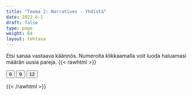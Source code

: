 ```yaml
---
title: "Teema 2: Narratives - Yhdistä"
date: 2022-6-1
draft: false
type: page
weight: 64
layout: tehtava
---
```

Etsi sanaa vastaava käännös. Numeroita klikkaamalla voit luoda haluamasi määrän uusia pareja.
{{< rawhtml >}}
<link rel="stylesheet" type="text/css" href="/css/yhdistely.css"/>
<div id="nappulat">
    <button id="kuusi">
    6
    </button>
    <button id="yhdeksän">
    9
    </button>
    <button id="kakstoista">
    12
    </button>
    </div>
<div id="tehtava" class="grid grid-cols-2">
 <div><ul id="terms"> </ul></div>
 <div><ul id="defs"> </ul></div>

</div>

<script> 
 
 //Execute a JavaScript immediately after a page has been loaded
window.onload = function() {

  //Data for terms and definitions. This can be stored in a separate .js file, in a JSON file or here in the main file
   var data = {

       terms: [{
     index: 0, text: 'author, writer'
}, { index: 1, text: 'autobiography'
}, { index: 2, text: 'biography'
}, { index: 3, text: 'blurb'
}, { index: 4, text: 'chapter'
}, { index: 5, text: 'character'
}, { index: 6, text: 'chick lit'
}, { index: 7, text: 'cliffhanger'
}, { index: 8, text: 'cover'
}, { index: 9, text: 'crime novel'
}, { index: 10, text: 'critic, reviewer'
}, { index: 11, text: 'edition'
}, { index: 12, text: 'epic'
}, { index: 13, text: 'extract'
}, { index: 14, text: 'fable'
}, { index: 15, text: 'fairy tale'
}, { index: 16, text: 'genre'
}, { index: 17, text: 'ghost writer'
}, { index: 18, text: 'horror story'
}, { index: 19, text: 'illustration'
}, { index: 20, text: 'library'
}, { index: 21, text: 'literary'
}, { index: 22, text: 'memoir, memoirs'
}, { index: 23, text: 'minor character'
}, { index: 24, text: 'narrator'
}, { index: 25, text: 'novelist'
}, { index: 26, text: 'novella'
}, { index: 27, text: 'nursery rhyme'
}, { index: 28, text: 'paragraph'
}, { index: 29, text: 'plot'
}, { index: 30, text: 'protagonist, main character'
}, { index: 31, text: 'pseudonym, pen-name'
}, { index: 32, text: 'publish'
}, { index: 33, text: 'publisher'
}, { index: 34, text: 'review'
}, { index: 35, text: 'romantic fiction'
}, { index: 36, text: 'science fiction, sci-fi'
}, { index: 37, text: 'second-hand bookshop'
}, { index: 38, text: 'setting'
}, { index: 39, text: 'short story'
}, { index: 40, text: 'subplot'
}, { index: 41, text: 'theme'
}, { index: 42, text: 'thriller'
}, { index: 43, text: 'title'
}, { index: 44, text: 'twist'
}, { index: 45, text: 'whodunit, detective story'
}, { index: 46, text: 'audiobook'
}, { index: 47, text: 'bestseller'
}, { index: 48, text: 'fiction'
}, { index: 49, text: 'graphic novel'
}, { index: 50, text: 'hardback'
}, { index: 51, text: 'must-read'
}, { index: 52, text: 'narrative'
}, { index: 53, text: 'non-fiction'
}, { index: 54, text: 'novel'
}, { index: 55, text: 'page-turner'
}, { index: 56, text: 'paperback'
}, { index: 57, text: 'prose'
}, { index: 58, text: 'self-published'
}, { index: 59, text: 'story'
}, { index: 60, text: 'euphemism'
}, { index: 61, text: 'line'
}, { index: 62, text: 'metaphor'
}, { index: 63, text: 'poem'
}, { index: 64, text: 'poet'
}, { index: 65, text: 'rhyme'
}, { index: 66, text: 'verse, stanza'
}, { index: 67, text: 'act'
}, { index: 68, text: 'actor, actress'
}, { index: 69, text: 'audition'
}, { index: 70, text: 'comedy'
}, { index: 71, text: 'costumes'
}, { index: 72, text: 'curtain'
}, { index: 73, text: 'drama'
}, { index: 74, text: 'dress rehearsal'
}, { index: 75, text: 'green room'
}, { index: 76, text: 'interval'
}, { index: 77, text: 'lines'
}, { index: 78, text: 'monologue'
}, { index: 79, text: 'play'
}, { index: 80, text: 'playwright, dramatist'
}, { index: 81, text: 'rehearse'
}, { index: 82, text: 'scene'
}, { index: 83, text: 'set'
}, { index: 84, text: 'stage'
}, { index: 85, text: 'tragedy'
},

    ],

  definitions: [{
     index: 0, text: 'kirjailija'
}, { index: 1, text: 'omaelämäkerta'
}, { index: 2, text: 'elämäkerta'
}, { index: 3, text: 'takakannen teksti'
}, { index: 4, text: 'luku'
}, { index: 5, text: 'henkilöhahmo'
}, { index: 6, text: 'humoristinen naiskirjallisuus'
}, { index: 7, text: 'jäädä jännittävään kohtaan'
}, { index: 8, text: 'kansi'
}, { index: 9, text: 'rikosromaani'
}, { index: 10, text: 'arvostelija'
}, { index: 11, text: 'painos'
}, { index: 12, text: 'eepos, eeppinen'
}, { index: 13, text: 'ote'
}, { index: 14, text: 'faabeli, opettava eläinsatu'
}, { index: 15, text: 'satu'
}, { index: 16, text: 'kirjallisuuden laji'
}, { index: 17, text: 'haamukirjoittaja'
}, { index: 18, text: 'kauhutarina'
}, { index: 19, text: 'kuvitus'
}, { index: 20, text: 'kirjasto'
}, { index: 21, text: 'kirjallinen, kirjallisuus-'
}, { index: 22, text: 'muistelmat'
}, { index: 23, text: 'sivuhenkilö'
}, { index: 24, text: 'kertoja'
}, { index: 25, text: 'romaanikirjailija'
}, { index: 26, text: 'pienoisromaani'
}, { index: 27, text: 'lastenloru'
}, { index: 28, text: 'kappale'
}, { index: 29, text: 'juoni'
}, { index: 30, text: 'päähenkilö'
}, { index: 31, text: 'salanimi'
}, { index: 32, text: 'julkaista, kustantaa'
}, { index: 33, text: 'kustantaja'
}, { index: 34, text: 'arvostelu'
}, { index: 35, text: 'rakkausromaani'
}, { index: 36, text: 'tieteiskirjallisuus'
}, { index: 37, text: 'kirja-antikvariaatti'
}, { index: 38, text: 'tapahtumapaikka'
}, { index: 39, text: 'novelli'
}, { index: 40, text: 'sivujuoni'
}, { index: 41, text: 'teema, aihe'
}, { index: 42, text: 'jännitysromaani'
}, { index: 43, text: 'kirjan nimi'
}, { index: 44, text: 'juonenkäänne'
}, { index: 45, text: 'salapoliisitarina'
}, { index: 46, text: 'äänikirja'
}, { index: 47, text: 'myyntimenestys'
}, { index: 48, text: 'kaunokirjallisuus, fiktio'
}, { index: 49, text: 'sarjakuvakirja, sarjakuvaromaani'
}, { index: 50, text: 'kovakantinen kirja'
}, { index: 51, text: 'kirja, joka täytyy lukea'
}, { index: 52, text: 'kerronta, kertoma-'
}, { index: 53, text: 'tietokirjallisuus'
}, { index: 54, text: 'romaani'
}, { index: 55, text: 'kirja, jota ei voi jättää kesken'
}, { index: 56, text: 'pokkari'
}, { index: 57, text: 'proosa'
}, { index: 58, text: 'omakustanne'
}, { index: 59, text: 'kertomus, tarina'
}, { index: 60, text: 'kiertoilmaisu'
}, { index: 61, text: 'säe'
}, { index: 62, text: 'kielikuva'
}, { index: 63, text: 'runo'
}, { index: 64, text: 'runoilija'
}, { index: 65, text: 'loppusointu'
}, { index: 66, text: 'säkeistö'
}, { index: 67, text: 'näytös; näytellä'
}, { index: 68, text: 'näyttelijä'
}, { index: 69, text: 'koe-esiintyminen'
}, { index: 70, text: 'komedia'
}, { index: 71, text: 'puvustus'
}, { index: 72, text: 'esirippu'
}, { index: 73, text: 'draama, näytelmäkirjallisuus'
}, { index: 74, text: 'kenraaliharjoitus'
}, { index: 75, text: 'lämpiö'
}, { index: 76, text: 'väliaika'
}, { index: 77, text: 'repliikki, vuorosanat'
}, { index: 78, text: 'monologi, yksinpuhelu'
}, { index: 79, text: 'näytelmä'
}, { index: 80, text: 'näytelmäkirjailija'
}, { index: 81, text: 'harjoitella'
}, { index: 82, text: 'kohtaus'
}, { index: 83, text: 'lavastus'
}, { index: 84, text: 'lava, näyttämö'
}, { index: 85, text: 'murhenäytelmä'

},

    ],
    //this creates matches for indexes. This is a sort of an Answer Sheet
    pairs: {
      0: 0,
      1: 1,
      2: 2,
      3: 3,
      4: 4,
      5: 5,
      6: 6,
      7: 7,
      8: 8,
      9: 9,
      10: 10,
      11: 11,
      12: 12,
      13: 13,
      14: 14,
      15: 15,
      16: 16,
      17: 17,
      18: 18,
      19: 19,
      20: 20,
      21: 21,
      22: 22,
      23: 23,
      24: 24,
      25: 25,
      26: 26,
      27: 27,
      28: 28,
      29: 29,
      30: 30,
      31: 31,
      32: 32,
      33: 33,
      34: 34,
      35: 35,
      36: 36,
      37: 37,
      38: 38,
      39: 39,
      40: 40,
      41: 41,
      42: 42,
      43: 43,
      44: 44,
      45: 45,
      46: 46,
      47: 47,
      48: 48,
      49: 49,
      50: 50,
      51: 51,
      52: 52,
      53: 53,
      54: 54,
      55: 55,
      56: 56,
      57: 57,
      58: 58,
      59: 59,
      60: 60,
      61: 61,
      62: 62,
      63: 63,
      64: 64,
      65: 65,
      66: 66,
      67: 67,
      68: 68,
      69: 69,
      70: 70,
      71: 71,
      72: 72,
      73: 73,
      74: 74,
      75: 75,
      76: 76,
      77: 77,
      78: 78,
      79: 79,
      80: 80,
      81: 81,
      82: 82,
      83: 83,
      84: 84,
      85: 85,
    }
  };
    
for (var a=[],i=0;i<86;++i) a[i]=i;

function shufflee(array) {
  var tmp, current, top = array.length;
  if(top) while(--top) {
    current = Math.floor(Math.random() * (top + 1));
    tmp = array[current];
    array[current] = array[top];
    array[top] = tmp;
  }
  return array;
}

a = shufflee(a);
  

  var selectedTerm = null, //to make sure none is selected onload
    selectedDef = null,
    termsContainer = document.querySelector("#terms"), //list of terms
    defsContainer = document.querySelector("#defs"); //list of definitions

  //This function takes two arguments, that is one term and one def to compare if they match. It returns True or False after compairing values of the "pairs" object property.     
  function isMatch(termIndex, defIndex) {
    return data.pairs[termIndex] === defIndex;
  }

  //This function adds HTML elements and content to the specified container (UL).
  function createListHTML(list, container) {
    container.innerHTML = ""; //first, clean up any existing LI elements
    for (var i = 0; i < 86; i++) {
      container.innerHTML = container.innerHTML + "<li data-index='" + list[i]["index"] + "'>" + "<span>" + list[i]["text"] + "</span>" + "</li>";

    }
  }

function addCSS(css){
  var elem=document.createElement('style');
  if(elem.styleSheet && !elem.sheet)elem.styleSheet.cssText=css;
  else elem.appendChild(document.createTextNode(css));
  document.getElementsByTagName('head')[0].appendChild(elem); 
}

  createListHTML(data.terms, termsContainer);
  createListHTML(data.definitions, defsContainer);

  //listen for a "click" event on a list of Terms and store the clicked object in the target object
  termsContainer.addEventListener("click", function(e) {
    var target = e.target.parentNode;
    if (target.className === "score")
      return;
    var termIndex = Number(target.getAttribute("data-index"));
    //the condition is that only one LI can be selected
    if (selectedTerm !== null && selectedTerm !== termIndex) {
      termsContainer.querySelector("li[data-index='" + selectedTerm + "']").removeAttribute("data-selected");
    }

    //deletion of the decoration
    if (target.hasAttribute("data-selected")) {
      target.removeAttribute("data-selected");
      selectedTerm = null;
    }
    //selecting on click	
    else {
      target.setAttribute("data-selected", true);
      selectedTerm = termIndex;
    }

    if (selectedTerm !== null && selectedDef !== null) {
      var term = document.querySelector("#terms [data-index='" + selectedTerm + "']");
      var def = document.querySelector("#defs [data-index='" + selectedDef + "']");
      if (isMatch(selectedTerm, selectedDef)) {
				term.className = "score";
        def.className = "score";
  			numero++;
   			term.style.order = (numero);
   			def.style.order = (numero);
            }
      selectedTerm = null;
      selectedDef = null;
      term.removeAttribute("data-selected");
      def.removeAttribute("data-selected");
			    }
  })

  defsContainer.addEventListener("click", function(e) {
    var target = e.target.parentNode;
    if (target.className === "score")
      return;
    var defIndex = Number(target.getAttribute("data-index"));
    var defText = Number(target.getAttribute("data-index"))

    if (selectedDef !== null && selectedDef !== defIndex) {
      defsContainer.querySelector("li[data-index='" + selectedDef + "']").removeAttribute("data-selected");
    }

    if (target.hasAttribute("data-selected"))
      target.removeAttribute("data-selected");
    else
      target.setAttribute("data-selected", true);
    selectedDef = Number(target.getAttribute("data-index"));
    if (selectedTerm !== null && selectedDef !== null) {
      //var term = document.querySelector("#terms [data-index='"+selectedTerm+"']");
      var term = termsContainer.querySelector("[data-index='" + selectedTerm + "']");
      //var def = document.querySelector("#defs [data-index='"+selectedDef+"']");
      var def = defsContainer.querySelector("[data-index='" + selectedDef + "']");
      if (isMatch(selectedTerm, selectedDef)) {
				term.className = "score";
        def.className = "score";
  			numero++;
   			term.style.order = (numero);
   			def.style.order = (numero);
       }
      
      selectedTerm = null; //poista napautusten valinta
      selectedDef = null; //poista napautusten valinta
      term.removeAttribute("data-selected");
      def.removeAttribute("data-selected");
    }
  })

  function shuffle() {
    randomSort(data.terms)
    randomSort(data.definitions)
    createListHTML(data.terms, termsContainer)
    createListHTML(data.definitions, defsContainer)
    addCSS("div#tehtava li[data-index]{display: none;}")
    addCSS("div#tehtava li[data-index='" + a[0] + "']{display: flex;}")
		addCSS("div#tehtava li[data-index='" + a[1] + "']{display: flex;}")
    addCSS("div#tehtava li[data-index='" + a[2] + "']{display: flex;}")
    addCSS("div#tehtava li[data-index='" + a[3] + "']{display: flex;}")
    addCSS("div#tehtava li[data-index='" + a[4] + "']{display: flex;}")
    addCSS("div#tehtava li[data-index='" + a[5] + "']{display: flex;}")
  }
  
    function shuffle9() {
    randomSort(data.terms)
    randomSort(data.definitions)
    createListHTML(data.terms, termsContainer)
    createListHTML(data.definitions, defsContainer)
		addCSS("div#tehtava li[data-index]{display: none;}")
    addCSS("div#tehtava li[data-index='" + a[0] + "']{display: flex;}")
		addCSS("div#tehtava li[data-index='" + a[1] + "']{display: flex;}")
    addCSS("div#tehtava li[data-index='" + a[2] + "']{display: flex;}")
    addCSS("div#tehtava li[data-index='" + a[3] + "']{display: flex;}")
    addCSS("div#tehtava li[data-index='" + a[4] + "']{display: flex;}")
    addCSS("div#tehtava li[data-index='" + a[5] + "']{display: flex;}")
    addCSS("div#tehtava li[data-index='" + a[6] + "']{display: flex;}")
    addCSS("div#tehtava li[data-index='" + a[7] + "']{display: flex;}")
    addCSS("div#tehtava li[data-index='" + a[8] + "']{display: flex;}")
  }
  
      function shuffle12() {
    randomSort(data.terms)
    randomSort(data.definitions)
    createListHTML(data.terms, termsContainer)
    createListHTML(data.definitions, defsContainer)
addCSS("div#tehtava li[data-index]{display: none;}")
    addCSS("div#tehtava li[data-index='" + a[0] + "']{display: flex;}")
		addCSS("div#tehtava li[data-index='" + a[1] + "']{display: flex;}")
    addCSS("div#tehtava li[data-index='" + a[2] + "']{display: flex;}")
    addCSS("div#tehtava li[data-index='" + a[3] + "']{display: flex;}")
    addCSS("div#tehtava li[data-index='" + a[4] + "']{display: flex;}")
    addCSS("div#tehtava li[data-index='" + a[5] + "']{display: flex;}")
    addCSS("div#tehtava li[data-index='" + a[6] + "']{display: flex;}")
    addCSS("div#tehtava li[data-index='" + a[7] + "']{display: flex;}")
    addCSS("div#tehtava li[data-index='" + a[8] + "']{display: flex;}")
    addCSS("div#tehtava li[data-index='" + a[9] + "']{display: flex;}")
		addCSS("div#tehtava li[data-index='" + a[10] + "']{display: flex;}")
    addCSS("div#tehtava li[data-index='" + a[11] + "']{display: flex;}")
    addCSS("div#tehtava li[data-index='" + a[12] + "']{display: flex;}")
  }
  
  
  function randomSort(array) {
    var currentIndex = array.length,
      temporaryValue, randomIndex;

    // While there remain elements to shuffle...

    while (currentIndex !== 0) {

      // Pick a remaining element...
      randomIndex = Math.floor(Math.random() * currentIndex);
      currentIndex -= 1;

      // And swap it with the current element. SWAP
      temporaryValue = array[currentIndex];
      array[currentIndex] = array[randomIndex];
      array[randomIndex] = temporaryValue;
    }

    return array;
  }

  shuffle(); 
  
  document.getElementById("kuusi").addEventListener("click", function() {
        shuffle();
        a = shufflee(a);
      }   
       )
  document.getElementById("yhdeksän").addEventListener("click", function() {
        shuffle9();
        a = shufflee(a);
      }   
       )
  document.getElementById("kakstoista").addEventListener("click", function() {
        shuffle12();
        a = shufflee(a);
      }   
       )
       
  }

var numero = 0;

</script>
{{< /rawhtml >}}